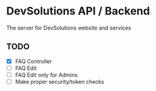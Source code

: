 # DevSolutions API / Backend

The server for DevSolutions website and services

## TODO
- [x] FAQ Controller
- [ ] FAQ Edit
- [ ] FAQ Edit only for Admins
- [ ] Make proper security/token checks 